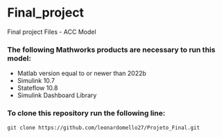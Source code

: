 # Final_project
Final project Files - ACC Model

### The following Mathworks products are necessary to run this model:
* Matlab version equal to or newer than 2022b
* Simulink 10.7
* Stateflow 10.8
* Simulink Dashboard Library

### To clone this repository run the following line:

```
git clone https://github.com/leonardomello27/Projeto_Final.git
```

